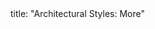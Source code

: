 <frontmatter>
title: "Architectural Styles: More"
</frontmatter>

<include src="container-inPage-asFlat.md" boilerplate />